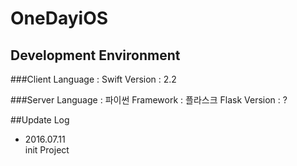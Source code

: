 # OneDayiOS

## Development Environment

###Client
Language : Swift
Version : 2.2

###Server
Language : 파이썬
Framework : 플라스크
Flask Version : ?

##Update Log
* 2016.07.11  
    init Project